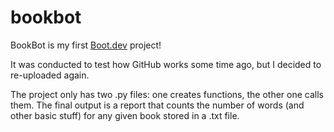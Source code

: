 # bookbot

BookBot is my first [Boot.dev](https://www.boot.dev) project!

It was conducted to test how GitHub works some time ago, but I decided to re-uploaded again.

The project only has two .py files: one creates functions, the other one calls them. The final output is a report that counts the number of words (and other basic stuff) for any given book stored in a .txt file.
